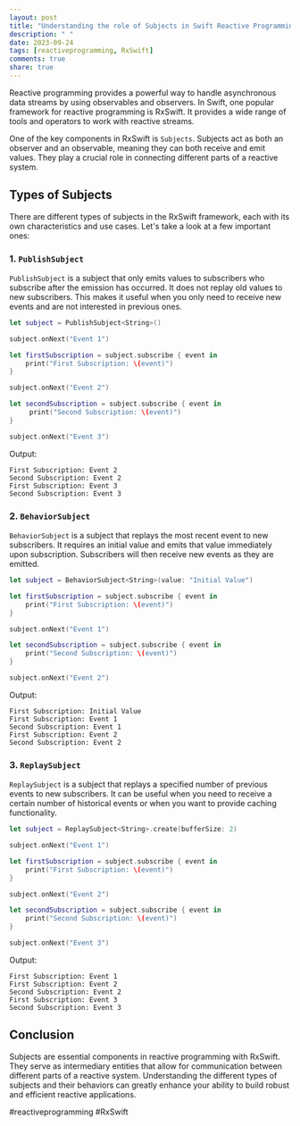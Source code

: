 ```yaml
---
layout: post
title: "Understanding the role of Subjects in Swift Reactive Programming"
description: " "
date: 2023-09-24
tags: [reactiveprogramming, RxSwift]
comments: true
share: true
---
```


Reactive programming provides a powerful way to handle asynchronous data streams by using observables and observers. In Swift, one popular framework for reactive programming is RxSwift. It provides a wide range of tools and operators to work with reactive streams.

One of the key components in RxSwift is `Subjects`. Subjects act as both an observer and an observable, meaning they can both receive and emit values. They play a crucial role in connecting different parts of a reactive system.

## Types of Subjects

There are different types of subjects in the RxSwift framework, each with its own characteristics and use cases. Let's take a look at a few important ones:

### 1. `PublishSubject`

`PublishSubject` is a subject that only emits values to subscribers who subscribe after the emission has occurred. It does not replay old values to new subscribers. This makes it useful when you only need to receive new events and are not interested in previous ones.

```swift
let subject = PublishSubject<String>()

subject.onNext("Event 1")

let firstSubscription = subject.subscribe { event in
    print("First Subscription: \(event)")
}

subject.onNext("Event 2")

let secondSubscription = subject.subscribe { event in
     print("Second Subscription: \(event)")
}

subject.onNext("Event 3")
```
Output:
```
First Subscription: Event 2
Second Subscription: Event 2
First Subscription: Event 3
Second Subscription: Event 3
```

### 2. `BehaviorSubject`

`BehaviorSubject` is a subject that replays the most recent event to new subscribers. It requires an initial value and emits that value immediately upon subscription. Subscribers will then receive new events as they are emitted.

```swift
let subject = BehaviorSubject<String>(value: "Initial Value")

let firstSubscription = subject.subscribe { event in
    print("First Subscription: \(event)")
}

subject.onNext("Event 1")

let secondSubscription = subject.subscribe { event in
    print("Second Subscription: \(event)")
}

subject.onNext("Event 2")
```
Output:
```
First Subscription: Initial Value
First Subscription: Event 1
Second Subscription: Event 1
First Subscription: Event 2
Second Subscription: Event 2
```

### 3. `ReplaySubject`

`ReplaySubject` is a subject that replays a specified number of previous events to new subscribers. It can be useful when you need to receive a certain number of historical events or when you want to provide caching functionality.

```swift
let subject = ReplaySubject<String>.create(bufferSize: 2)

subject.onNext("Event 1")

let firstSubscription = subject.subscribe { event in
    print("First Subscription: \(event)")
}

subject.onNext("Event 2")

let secondSubscription = subject.subscribe { event in
    print("Second Subscription: \(event)")
}

subject.onNext("Event 3")
```
Output:
```
First Subscription: Event 1
First Subscription: Event 2
Second Subscription: Event 2
First Subscription: Event 3
Second Subscription: Event 3
```

## Conclusion

Subjects are essential components in reactive programming with RxSwift. They serve as intermediary entities that allow for communication between different parts of a reactive system. Understanding the different types of subjects and their behaviors can greatly enhance your ability to build robust and efficient reactive applications.

#reactiveprogramming #RxSwift